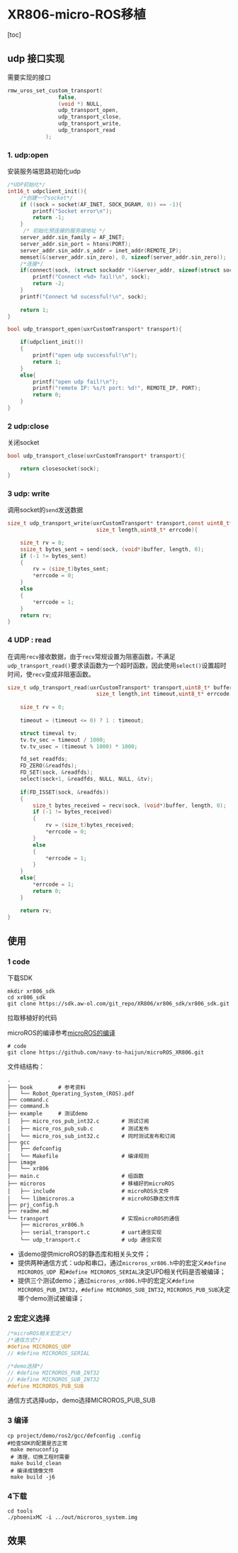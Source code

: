 # XR806-micro-ROS移植

[toc]

## udp 接口实现

需要实现的接口

```c
rmw_uros_set_custom_transport(
                false,
                (void *) NULL,
                udp_transport_open,
                udp_transport_close,
                udp_transport_write,
                udp_transport_read
            );
```

### 1. udp:open

安装服务端思路初始化udp

```c
/*UDP初始化*/
int16_t udpclient_init(){
	/*创建一个socket*/
	if ((sock = socket(AF_INET, SOCK_DGRAM, 0)) == -1){
		printf("Socket error\n");
		return -1;
	}
	 /* 初始化预连接的服务端地址 */
	server_addr.sin_family = AF_INET;
	server_addr.sin_port = htons(PORT);
	server_addr.sin_addr.s_addr = inet_addr(REMOTE_IP);
	memset(&(server_addr.sin_zero), 0, sizeof(server_addr.sin_zero));
	/*连接*/
	if(connect(sock, (struct sockaddr *)&server_addr, sizeof(struct sockaddr)) < 0){
		printf("Connect <%d> fail!\n", sock);
        return -2;
	}
    printf("Connect %d sucessful!\n", sock);
  
	return 1;
}

bool udp_transport_open(uxrCustomTransport* transport){

    if(udpclient_init())
    {
        printf("open udp successful!\n");
        return 1;
    }
    else{
        printf("open udp fail!\n");
        printf("remote IP: %s/t port: %d!", REMOTE_IP, PORT);
        return 0;
    }      
}
```

### 2 udp:close

关闭socket

```c
bool udp_transport_close(uxrCustomTransport* transport){

    return closesocket(sock);
}
```

### 3 udp: write

调用socket的`send`发送数据

```c
size_t udp_transport_write(uxrCustomTransport* transport,const uint8_t* buffer,
                            size_t length,uint8_t* errcode){

    size_t rv = 0;
    ssize_t bytes_sent = send(sock, (void*)buffer, length, 0);
    if (-1 != bytes_sent)
    {
        rv = (size_t)bytes_sent;
        *errcode = 0;
    }
    else
    {
        *errcode = 1;
    }
    return rv;
}
```

### 4 UDP : read

在调用`recv`接收数据，由于`recv`常规设置为阻塞函数，不满足`udp_transport_read()`要求读函数为一个超时函数，因此使用`select()`设置超时时间，使`recv`变成非阻塞函数。

```c
size_t udp_transport_read(uxrCustomTransport* transport,uint8_t* buffer,
                            size_t length,int timeout,uint8_t* errcode){
    
    size_t rv = 0;
    
    timeout = (timeout <= 0) ? 1 : timeout;

    struct timeval tv;
    tv.tv_sec = timeout / 1000;
    tv.tv_usec = (timeout % 1000) * 1000;

    fd_set readfds;
    FD_ZERO(&readfds);
    FD_SET(sock, &readfds);
    select(sock+1, &readfds, NULL, NULL, &tv);
    
    if(FD_ISSET(sock, &readfds))
    {
        size_t bytes_received = recv(sock, (void*)buffer, length, 0);
        if (-1 != bytes_received)
        {
            rv = (size_t)bytes_received;
            *errcode = 0;
        }
        else
        {
            *errcode = 1;
        }
    }
    else{
        *errcode = 1;
        return 0;
    }

    return rv;
}
```



## 使用

### 1 code

下载SDK

```she
mkdir xr806_sdk 
cd xr806_sdk
git clone https://sdk.aw-ol.com/git_repo/XR806/xr806_sdk/xr806_sdk.git
```

拉取移植好的代码

microROS的编译参考[microROS的编译](XR806_microROS_uart.md)

```shell
# code 
git clone https://github.com/navy-to-haijun/microROS_XR806.git
```

文件结结构：

```shell
.
├── book		# 参考资料
│   └── Robot_Operating_System_(ROS).pdf
├── command.c
├── command.h
├── example		# 测试demo
│   ├── micro_ros_pub_int32.c		# 测试订阅
│   ├── micro_ros_pub_sub.c			# 测试发布
│   └── micro_ros_sub_int32.c		# 同时测试发布和订阅
├── gcc
│   ├── defconfig
│   └── Makefile					# 编译规则
├── image
│   └── xr806
├── main.c							# 组函数
├── microros						# 移植好的microROS
│   ├── include						# microROS头文件
│   └── libmicroros.a				# microROS静态文件库
├── prj_config.h
├── readme.md
└── transport						# 实现microROS的通信
    ├── microros_xr806.h
    ├── serial_transport.c			# uart通信实现
    └── udp_transport.c				# udp 通信实现
```



* 该demo提供microROS的静态库和相关头文件；
* 提供两种通信方式：udp和串口，通过`microros_xr806.h`中的宏定义`#define MICROROS_UDP `和`#define MICROROS_SERIAL`决定UPD相关代码是否被编译；
* 提供三个测试demo；通过`microros_xr806.h`中的宏定义`#define MICROROS_PUB_INT32`，`#define MICROROS_SUB_INT32`, `MICROROS_PUB_SUB`决定哪个demo测试被编译；

### 2 宏定义选择

```c
/*microROS相关宏定义*/
/*通信方式*/
#define MICROROS_UDP 
// #define MICROROS_SERIAL

/*demo选择*/
// #define MICROROS_PUB_INT32
// #define MICROROS_SUB_INT32
#define MICROROS_PUB_SUB
```

通信方式选择udp，demo选择MICROROS_PUB_SUB

### 3 编译

```shell
cp project/demo/ros2/gcc/defconfig .config
#检查SDK的配置是否正常
 make menuconfig
 # 清理，切换工程时需要
 make build_clean
 # 编译成镜像文件
 make build -j6
```

### 4下载

```shell
cd tools
./phoenixMC -i ../out/microros_system.img 
```

## 效果



